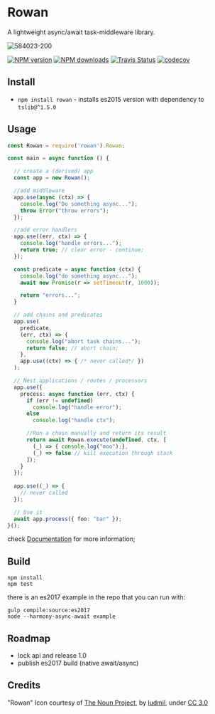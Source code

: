 # Rowan

A lightweight async/await task-middleware library.  

![584023-200](https://cloud.githubusercontent.com/assets/3584509/21929203/1ffa1db6-d987-11e6-8e07-77a6131097af.png)

[![NPM version][npm-image]][npm-url]
[![NPM downloads][npm-downloads]][npm-url]
[![Travis Status][travis-image]][travis-url]
[![codecov](https://codecov.io/gh/MeirionHughes/rowan/branch/master/graph/badge.svg)](https://codecov.io/gh/MeirionHughes/rowan)

## Install
* `npm install rowan` - installs es2015 version with dependency to `tslib@^1.5.0`

## Usage

```ts
const Rowan = require('rowan').Rowan;

const main = async function () {

  // create a (derived) app
  const app = new Rowan();

  //add middleware
  app.use(async (ctx) => {
    console.log("Do something async...");
    throw Error("throw errors");
  });

  //add error handlers
  app.use((err, ctx) => {
    console.log("handle errors...");
    return true; // clear error - continue;           
  });

  const predicate = async function (ctx) {
    console.log("do something async...");
    await new Promise(r => setTimeout(r, 1000));

    return "errors...";
  }

  // add chains and predicates
  app.use(
    predicate,
    (err, ctx) => {
      console.log("abort task chains...");
      return false; // abort chain;
    },
    app.use((ctx) => { /* never called*/ })
  );

  // Nest applications / routes / processors
  app.use({
    process: async function (err, ctx) {
      if (err != undefined)
        console.log("handle error");
      else
        console.log("handle ctx");

      //Run a chain manually and return its result
      return await Rowan.execute(undefined, ctx, [
        (_) => { console.log("moo");},
        (_) => false // kill execution through stack
      ]);
    }
  });  
  
  app.use((_) => {   
    // never called
  });

  // Use it 
  await app.process({ foo: "bar" });
}();
```

check [Documentation](https://github.com/MeirionHughes/rowan/wiki) for more information; 

## Build

```
npm install
npm test
```

there is an es2017 example in the repo that you can run with: 

```
gulp compile:source:es2017
node --harmony-async-await example
```

## Roadmap

* lock api and release 1.0
* publish es2017 build (native await/async)

## Credits
"Rowan" Icon courtesy of [The Noun Project](https://thenounproject.com/), by [ludmil](https://thenounproject.com/Maludk), under [CC 3.0](http://creativecommons.org/licenses/by/3.0/us/)

[npm-url]: https://npmjs.org/package/rowan
[npm-image]: http://img.shields.io/npm/v/rowan.svg
[npm-downloads]: http://img.shields.io/npm/dm/rowan.svg
[travis-url]: https://travis-ci.org/MeirionHughes/rowan
[travis-image]: https://img.shields.io/travis/MeirionHughes/rowan/master.svg

